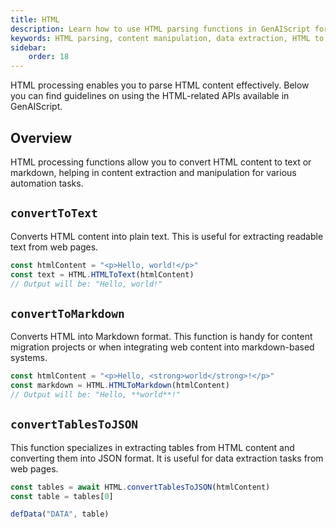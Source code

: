 ```yaml
---
title: HTML
description: Learn how to use HTML parsing functions in GenAIScript for effective content manipulation and data extraction.
keywords: HTML parsing, content manipulation, data extraction, HTML to text, HTML to markdown
sidebar:
    order: 18
---
```


HTML processing enables you to parse HTML content effectively. Below you can find guidelines on using the HTML-related APIs available in GenAIScript.

## Overview

HTML processing functions allow you to convert HTML content to text or markdown, helping in content extraction and manipulation for various automation tasks.

## `convertToText`

Converts HTML content into plain text. This is useful for extracting readable text from web pages.

```js
const htmlContent = "<p>Hello, world!</p>"
const text = HTML.HTMLToText(htmlContent)
// Output will be: "Hello, world!"
```

## `convertToMarkdown`

Converts HTML into Markdown format. This function is handy for content migration projects or when integrating web content into markdown-based systems.

```js
const htmlContent = "<p>Hello, <strong>world</strong>!</p>"
const markdown = HTML.HTMLToMarkdown(htmlContent)
// Output will be: "Hello, **world**!"
```

## `convertTablesToJSON`

This function specializes in extracting tables from HTML content and converting them into JSON format. It is useful for data extraction tasks from web pages.

```js
const tables = await HTML.convertTablesToJSON(htmlContent)
const table = tables[0]

defData("DATA", table)
```
